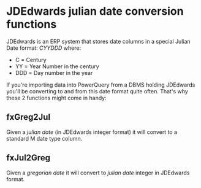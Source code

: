 # JDEdwards julian date conversion functions

JDEdwards is an ERP system that stores date columns in a special Julian Date format: *CYYDDD* where:
* C = Century
* YY = Year Number in the century
* DDD = Day number in the year

If you're importing data into PowerQuery from a DBMS holding JDEdwards you'll be converting to and from this date format quite often. That's why these 2 functions might come in handy:

## fxGreg2Jul

Given a *julian date* (in JDEdwards integer format) it will convert to a standard M date type column.

## fxJul2Greg

Given a *gregorian date* it will convert to *julian date* integer in JDEdwards format.
